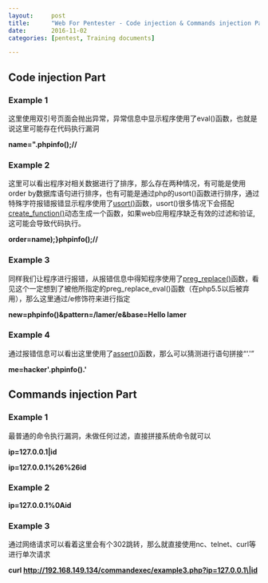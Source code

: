 ```yaml
---
layout:     post
title:      "Web For Pentester - Code injection & Commands injection Part Tips"
date:       2016-11-02
categories: [pentest, Training documents]

---
```




## Code injection Part 

### Example 1

这里使用双引号页面会抛出异常，异常信息中显示程序使用了eval()函数，也就是说这里可能存在代码执行漏洞

**name=".phpinfo();//**

### Example 2

这里可以看出程序对相关数据进行了排序，那么存在两种情况，有可能是使用order by数据库语句进行排序，也有可能是通过php的usort()函数进行排序，通过特殊字符报错报错显示程序使用了[usort()](http://php.net/manual/zh/function.usort.php)函数，usort()很多情况下会搭配[create_function()](http://php.net/manual/zh/function.create-function.php)动态生成一个函数，如果web应用程序缺乏有效的过滤和验证,这可能会导致代码执行。

**order=name);}phpinfo();//**

### Example 3

同样我们让程序进行报错，从报错信息中得知程序使用了[preg_replace()](http://php.net/manual/zh/function.preg-replace.php)函数，看见这个一定想到了被他所指定的preg_replace_eval()函数（在php5.5以后被弃用），那么这里通过/e修饰符来进行指定

**new=phpinfo()&pattern=/lamer/e&base=Hello lamer**

### Example 4

通过报错信息可以看出这里使用了[assert()](http://php.net/manual/zh/function.assert.php)函数，那么可以猜测进行语句拼接“‘.'”

**me=hacker'.phpinfo().'**

## Commands injection Part

### Example 1

最普通的命令执行漏洞，未做任何过滤，直接拼接系统命令就可以

**ip=127.0.0.1\|id**

**ip=127.0.0.1%26%26id**

### Example 2

**ip=127.0.0.1%0Aid**

### Example 3

通过网络请求可以看着这里会有个302跳转，那么就直接使用nc、telnet、curl等进行单次请求

**curl http://192.168.149.134/commandexec/example3.php?ip=127.0.0.1\|id**